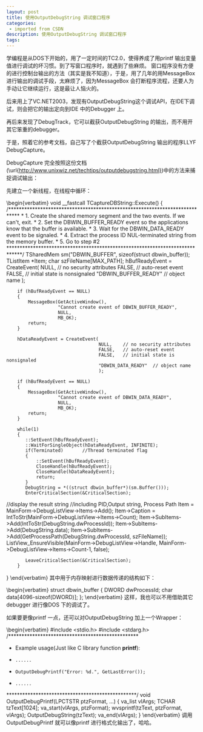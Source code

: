```yaml
---
layout: post
title: 使用OutputDebugString 调试窗口程序
categories: 
 - imported from CSDN
description: 使用OutputDebugString 调试窗口程序
tags: 
---
```


学编程是从DOS下开始的，用了一定时间的TC2.0，使得养成了用printf 输出变量值进行调试的坏习惯。到了写窗口程序时，就遇到了些麻烦。
窗口程序没有方便的进行控制台输出的方法（其实是我不知道），于是，用了几年的用MessageBox 进行输出的调试手段，太麻烦了，因为MessageBox 会打断程序流程，还要人为手动让它继续运行，这是最让人恼火的。

后来用上了VC.NET2003，发现有OutputDebugString这个调试API，在IDE下调试，则会把它的输出定向到IDE 中的Debugger 上。

再后来发现了DebugTrack，它可以截获OutputDebugString 的输出，而不用开其它笨重的debugger。

于是，照着它的参考文档，自己写了个截获OutputDebugString 输出的程序LLYF DebugCapture。

DebugCapture 完全按照这份文档(\url{http://www.unixwiz.net/techtips/outputdebugstring.html})中的方法来捕捉调试输出：

先建立一个新线程，在线程中循环：

\begin{verbatim}
void __fastcall TCaptureDBString::Execute()
{
    /****************************************************************************
     * 1. Create the shared memory segment and the two events. 
          If we can't, exit.
     * 2. Set the DBWIN_BUFFER_READY event so the applications 
          know that the buffer is available.
     * 3. Wait for the DBWIN_DATA_READY event to be signaled.
     * 4. Extract the process ID NUL-terminated string from the 
          memory buffer.
     * 5. Go to step #2
     *****************************************************************************/
        TSharedMem sm("DBWIN_BUFFER", sizeof(struct dbwin_buffer));
        TListItem *Item;
        char szFileName[MAX_PATH];
        hBufReadyEvent = CreateEvent(
                                  NULL,         // no security attributes
                                  FALSE,         // auto-reset event
                                  FALSE,         // initial state is nonsignaled
                                  "DBWIN_BUFFER_READY"  // object name
                                  );

        if (hBufReadyEvent == NULL)
        {
            MessageBox(GetActiveWindow(),
                       "Cannot create event of DBWIN_BUFFER_READY",
                       NULL,
                       MB_OK);
            return;
        }

        hDataReadyEvent = CreateEvent(
                                      NULL,    // no security attributes
                                      FALSE,   // auto-reset event
                                      FALSE,   // initial state is nonsignaled
                                      "DBWIN_DATA_READY"  // object name
                                      );

        if (hBufReadyEvent == NULL)
        {
            MessageBox(GetActiveWindow(),
                       "Cannot create event of DBWIN_DATA_READY",
                       NULL,
                       MB_OK);
            return;
        }

        while(1)
        {
           ::SetEvent(hBufReadyEvent);
           ::WaitForSingleObject(hDataReadyEvent, INFINITE);
           if(Terminated)       //Thread terminated flag
           {
               ::SetEvent(hBufReadyEvent);
               CloseHandle(hBufReadyEvent);
               CloseHandle(hDataReadyEvent);
               return;
           }
           DebugString = *((struct dbwin_buffer*)(sm.Buffer()));
           EnterCriticalSection(&CriticalSection);
  
  //display the result string
  //including PID,Output string, Process Path
           Item = MainForm->DebugListView->Items->Add();
           Item->Caption = IntToStr(MainForm->DebugListView->Items->Count);
           Item->SubItems->Add(IntToStr(DebugString.dwProcessId));
           Item->SubItems->Add(DebugString.data);
           Item->SubItems->Add(GetProcessPath(DebugString.dwProcessId, 
                                              szFileName));
           ListView_EnsureVisible(MainForm->DebugListView->Handle,
                                  MainForm->DebugListView->Items->Count-1,
                                  false);

           LeaveCriticalSection(&CriticalSection);
        }
}
\end{verbatim}
其中用于内存映射进行数据传递的结构如下：

\begin{verbatim}
struct dbwin_buffer {
        DWORD   dwProcessId;
        char    data[4096-sizeof(DWORD)];
};
\end{verbatim}
这样，我也可以不用借助其它debugger 进行像DOS 下的调试了。

如果要更像printf 一点，还可以对OutputDebugString 加上一个Wrapper：

\begin{verbatim}
#include <stdio.h>
#include <stdarg.h>
/*************************************************
 * Example usage(Just like C library function **printf**):
 *     ......
 *     OutputDebugPrintf("Error: %d.", GetLastError());
 *     ......
 *************************************************/
void OutputDebugPrintf(LPCTSTR ptzFormat, ...)
{
 va_list vlArgs;
 TCHAR tzText[1024];
 va_start(vlArgs, ptzFormat);
 wvsprintf(tzText, ptzFormat, vlArgs);
 OutputDebugString(tzText);
 va_end(vlArgs);
}
\end{verbatim}
调用OutputDebugPrintf 就可以像printf 进行格式化输出了，哈哈。
